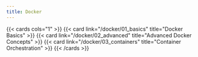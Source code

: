 ```yaml
---
title: Docker
---
```


{{< cards cols="1" >}}
{{< card link="/docker/01_basics" title="Docker Basics" >}}
{{< card link="/docker/02_advanced" title="Advanced Docker Concepts" >}}
{{< card link="/docker/03_containers" title="Container Orchestration" >}}
{{< /cards >}}
